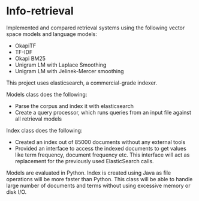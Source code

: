 # Info-retrieval
Implemented and compared retrieval systems using the following vector space models and language models:
* OkapiTF
* TF-IDF
* Okapi BM25
* Unigram LM with Laplace Smoothing
* Unigram LM with Jelinek-Mercer smoothing

This project uses elasticsearch, a commercial-grade indexer.  

Models class does the following:
* Parse the corpus and index it with elasticsearch
* Create a query processor, which runs queries from an input file against all retrieval models

Index class does the following:
* Created an index out of 85000 documents without any external tools
* Provided an interface to access the indexed documents to get values like term frequency, document frequency etc. This interface will act as replacement for the previously used ElasticSearch calls.

Models are evaluated in Python. 
Index is created using Java as file operations will be more faster than Python. This class will be able to handle large number of documents and terms without using excessive memory or disk I/O.
